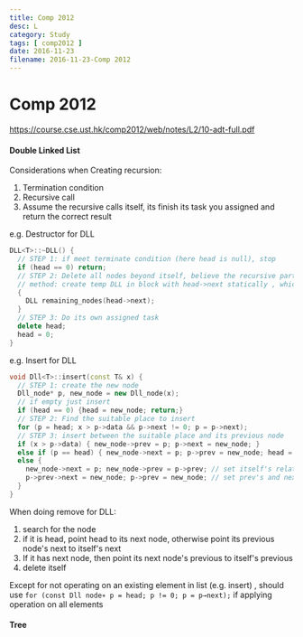 ```yaml
---
title: Comp 2012
desc: L
category: Study
tags: [ comp2012 ]
date: 2016-11-23
filename: 2016-11-23-Comp 2012
---
```


# Comp 2012

https://course.cse.ust.hk/comp2012/web/notes/L2/10-adt-full.pdf

#### Double Linked List

Considerations when Creating recursion:

1. Termination condition
2. Recursive call
3. Assume the recursive calls itself, its finish its task you assigned and return the correct result

e.g. Destructor for DLL

```cpp
DLL<T>::~DLL() {
  // STEP 1: if meet terminate condition (here head is null), stop
  if (head == 0) return;
  // STEP 2: Delete all nodes beyond itself, believe the recursive part will work
  // method: create temp DLL in block with head->next statically , which automatically calls destructor recursively for the blocks once get outside of block
  {
    DLL remaining_nodes(head->next);
  }
  // STEP 3: Do its own assigned task
  delete head;
  head = 0;
}
```

e.g. Insert for DLL

```cpp
void Dll<T>::insert(const T& x) {
  // STEP 1: create the new node
  Dll_node* p, new_node = new Dll_node(x); 
  // if empty just insert
  if (head == 0) {head = new_node; return;}
  // STEP 2: Find the suitable place to insert
  for (p = head; x > p->data && p->next != 0; p = p->next);
  // STEP 3: insert between the suitable place and its previous node
  if (x > p->data) { new_node->prev = p; p->next = new_node; }
  else if (p == head) { new_node->next = p; p->prev = new_node; head = new_node; }
  else {
    new_node->next = p; new_node->prev = p->prev; // set itself's relation
    p->prev->next = new_node; p->prev = new_node; // set prev's and next's relation
  }
}
```

When doing remove for DLL:

1. search for the node
2. if it is head, point head to its next node, otherwise point its previous node's next to itself's next
3. If it has next node, then point its next node's previous to itself's previous
4. delete itself

Except for not operating on an existing element in list (e.g. insert) , should use `for (const Dll node∗ p = head; p != 0; p = p→next);` if applying operation on all elements



#### Tree

